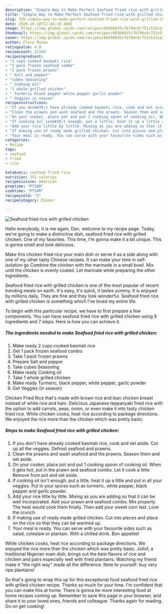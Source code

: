 ```yaml
---
description: "Simple Way to Make Perfect Seafood fried rice with grilled chicken"
title: "Simple Way to Make Perfect Seafood fried rice with grilled chicken"
slug: 326-simple-way-to-make-perfect-seafood-fried-rice-with-grilled-chicken
date: 2020-10-18T12:44:19.480Z
image: https://img-global.cpcdn.com/recipes/00566835c7b79dc8/751x532cq70/seafood-fried-rice-with-grilled-chicken-recipe-main-photo.jpg
thumbnail: https://img-global.cpcdn.com/recipes/00566835c7b79dc8/751x532cq70/seafood-fried-rice-with-grilled-chicken-recipe-main-photo.jpg
cover: https://img-global.cpcdn.com/recipes/00566835c7b79dc8/751x532cq70/seafood-fried-rice-with-grilled-chicken-recipe-main-photo.jpg
author: Flora Mason
ratingvalue: 4.9
reviewcount: 21109
recipeingredient:
- "2 cups cooked basmati rice"
- "1 pack frozen seafood combo"
- "1 pack frozen prawns"
- " Salt and pepper"
- "cubes Seasoning"
- " Cooking oil"
- "1 whole grilled chicken"
- " Turmeric black pepper white pepper garlic powder"
- " Veggies in season"
recipeinstructions:
- "If you don&#39;t have already cooked basmati rice, cook and set aside. Cut up all the veggies. Defrost seafood and prawns."
- "Clean the prawns and wash seafood and the prawns. Season them and set aside."
- "On your cooker, place pot and put 1 cooking spoon of cooking oil. When it gets hot, put in the prawn and seafood combo. Let it cook a little. Remove from pot and set aside."
- "If cooking oil isn&#39;t enough, put a little, heat it up a little and put in all your veggies. Put in your spices such as turmeric, white pepper, black pepper and garlic powder."
- "Add your rice little by little. Mixing as you are adding so that it can be well incorporated. Add your prawn and seafood combo. Mix properly. The heat would cook them finally. Then add your sweet corn last. Love the crunch."
- "If making use of ready made grilled chicken. Cut into pieces and place on the rice so that they can be warmed up."
- "Your meal is ready. You can serve with your favourite sides such as salad, coleslaw or plantain. With a chilled drink. Bon appetite!"
categories:
- Recipe
tags:
- seafood
- fried
- rice

katakunci: seafood fried rice 
nutrition: 152 calories
recipecuisine: American
preptime: "PT26M"
cooktime: "PT34M"
recipeyield: "3"
recipecategory: Dinner

---
```



![Seafood fried rice with grilled chicken](https://img-global.cpcdn.com/recipes/00566835c7b79dc8/751x532cq70/seafood-fried-rice-with-grilled-chicken-recipe-main-photo.jpg)

Hello everybody, it is me again, Dan, welcome to my recipe page. Today, we're going to make a distinctive dish, seafood fried rice with grilled chicken. One of my favorites. This time, I'm gonna make it a bit unique. This is gonna smell and look delicious.

Make this chicken fried rice your main dish or serve it as a side along with one of my other tasty Chinese recipes. It can make your time in self-isolation go Combine the chicken with the marinade in a small bowl. Mix until the chicken is evenly coated. Let marinate while preparing the other ingredients.

Seafood fried rice with grilled chicken is one of the most popular of recent trending meals on earth. It's easy, it's quick, it tastes yummy. It is enjoyed by millions daily. They are fine and they look wonderful. Seafood fried rice with grilled chicken is something which I've loved my entire life.


To begin with this particular recipe, we have to first prepare a few components. You can have seafood fried rice with grilled chicken using 9 ingredients and 7 steps. Here is how you can achieve it.

<!--inarticleads1-->

##### The ingredients needed to make Seafood fried rice with grilled chicken:

1. Make ready 2 cups cooked basmati rice
1. Get 1 pack frozen seafood combo
1. Take 1 pack frozen prawns
1. Prepare  Salt and pepper
1. Take cubes Seasoning
1. Make ready  Cooking oil
1. Take 1 whole grilled chicken
1. Make ready  Turmeric, black pepper, white pepper, garlic powder
1. Get  Veggies (in season)


Chicken Fried Rice that&#39;s made with brown rice and lean chicken breast instead of white rice and ham. Delicious Japanese teppanyaki fried rice with the option to add carrots, peas, onion, or even make it into tasty chicken fried rice. While chicken cooks, heat rice according to package directions. We enjoyed the rice more than the chicken which was pretty basic. 

<!--inarticleads2-->

##### Steps to make Seafood fried rice with grilled chicken:

1. If you don&#39;t have already cooked basmati rice, cook and set aside. Cut up all the veggies. Defrost seafood and prawns.
1. Clean the prawns and wash seafood and the prawns. Season them and set aside.
1. On your cooker, place pot and put 1 cooking spoon of cooking oil. When it gets hot, put in the prawn and seafood combo. Let it cook a little. Remove from pot and set aside.
1. If cooking oil isn&#39;t enough, put a little, heat it up a little and put in all your veggies. Put in your spices such as turmeric, white pepper, black pepper and garlic powder.
1. Add your rice little by little. Mixing as you are adding so that it can be well incorporated. Add your prawn and seafood combo. Mix properly. The heat would cook them finally. Then add your sweet corn last. Love the crunch.
1. If making use of ready made grilled chicken. Cut into pieces and place on the rice so that they can be warmed up.
1. Your meal is ready. You can serve with your favourite sides such as salad, coleslaw or plantain. With a chilled drink. Bon appetite!


While chicken cooks, heat rice according to package directions. We enjoyed the rice more than the chicken which was pretty basic. Jollof, a traditional Nigerian main dish, brings out the best flavors of rice and chicken and pairs especially well with fried plantains. Watching my friend make it &#34;the right way&#34; made all the difference. Note to yourself: buy very ripe plantains! 

So that's going to wrap this up for this exceptional food seafood fried rice with grilled chicken recipe. Thanks so much for your time. I'm confident that you can make this at home. There is gonna be more interesting food at home recipes coming up. Remember to save this page in your browser, and share it to your loved ones, friends and colleague. Thanks again for reading. Go on get cooking!
